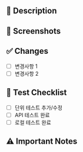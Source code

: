 ## 📝 Description
<!-- 변경 사항에 대한 설명을 작성해주세요 -->

## 📸 Screenshots
<!-- UI 변경사항이 있다면 스크린샷을 첨부해주세요 -->

## ✅ Changes
<!-- 주요 변경사항을 bullet point로 적어주세요 -->
- [ ] 변경사항 1
- [ ] 변경사항 2

## 🧪 Test Checklist
<!-- 테스트 항목을 체크리스트로 작성해주세요 -->
- [ ] 단위 테스트 추가/수정
- [ ] API 테스트 완료
- [ ] 로컬 테스트 완료

## ⚠️ Important Notes
<!-- 리뷰어가 특별히 봐야할 부분이나 주의사항을 작성해주세요 -->
